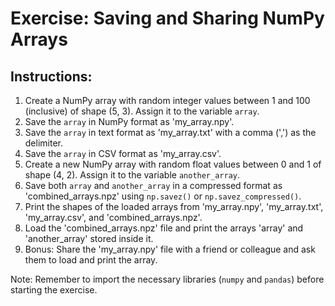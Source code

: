 # Exercise: Saving and Sharing NumPy Arrays

## Instructions:
1. Create a NumPy array with random integer values between 1 and 100 (inclusive) of shape (5, 3). Assign it to the variable `array`.
2. Save the `array` in NumPy format as 'my_array.npy'.
3. Save the `array` in text format as 'my_array.txt' with a comma (',') as the delimiter.
4. Save the `array` in CSV format as 'my_array.csv'.
5. Create a new NumPy array with random float values between 0 and 1 of shape (4, 2). Assign it to the variable `another_array`.
6. Save both `array` and `another_array` in a compressed format as 'combined_arrays.npz' using `np.savez()` or `np.savez_compressed()`.
7. Print the shapes of the loaded arrays from 'my_array.npy', 'my_array.txt', 'my_array.csv', and 'combined_arrays.npz'.
8. Load the 'combined_arrays.npz' file and print the arrays 'array' and 'another_array' stored inside it.
9. Bonus: Share the 'my_array.npy' file with a friend or colleague and ask them to load and print the array.

Note: Remember to import the necessary libraries (`numpy` and `pandas`) before starting the exercise.
